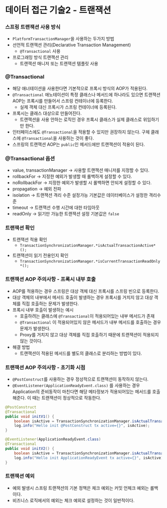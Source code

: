 # 데이터 접근 기술2 - 트랜잭션

### 스프링 트랜잭션 사용 방식

- `PlatformTransactionManager`을 사용하는 두가지 방법
- 선언적 트랜잭션 관리(Declarative Transaction Management)
    - `@Transactional` 사용
- 프로그래밍 방식 트랜잭션 관리
    - 트랜잭션 매니저 또는 트랜잭션 템플릿 사용
    

### @Transactional

- 해당 애너테이션을 사용한다면 기본적으로 프록시 방식의 AOP가 적용된다.
- `@Transactional` 애노테이션이 특정 클래스나 메서드에 하나라도 있으면 트랜잭션 AOP는 프록시를 만들어서 스프링 컨테이너에 등록한다.
    - 실제 객체 대신 프록시가 스프링 컨테이너에 등록된다.
- 프록시는 클래스 대상으로 만들어진다.
    - 트랜잭션을 사용 안하는 로직인 경우 프록시 클래스가 실제 클래스로 위임하기만 한다.
- 인터페이스에도 `@Transactional`을 적용할 수 있지만 권장하지 않는다. 구체 클래스에 `@Transactional`을 사용하는 것이 좋다.
- 스프링의 트랜잭션 AOP는 `public`인 메서드에만 트랜잭션이 적용이 된다.

### @Transactional 옵션

- value, transactionManager → 사용할 트랜잭션 매니저를 지정할 수 있다.
- rollbackFor → 지정한 예외가 발생할 때 롤백하게 설정할 수 있다.
- noRollbackFor → 지정한 예외가 발생할 시 롤백하면 안되게 설정할 수 있다.
- propagation → 예외 전파
- isolation → 트랜잭션 격리 수준 설정가능 기본값은 데이터베이스가 설정한 격리수준
- timeout → 트랜잭션 수행 시간에 대한 타임아웃
- readOnly → 읽기만 가능한 트랜잭션 설정 기본값은 `false`

### 트랜잭션 확인

- 트랜잭션 적용 확인
    - `TransactionSynchronizationManager.*isActualTransactionActive*();`
- 트랜잭션이 읽기 전용인지 확인
    - `TransactionSynchronizationManager.*isCurrentTransactionReadOnly*();`

### 트랜잭션 AOP 주의사항 - 프록시 내부 호출

- AOP를 적용하는 경우 스프링은 대상 객체 대신 프록시를 스프링 빈으로 등록한다.
- 대상 객체의 내부에서 메서드 호출이 발생하는 경우 프록시를 거치지 않고 대상 객체를 직접 호출하는 문제가 발생한다.
- 프록시 내부 호출이 발생하는 예시
    - 호출하려는 클래스에 `@Transactional`이 적용되어있는 내부 메서드가 존재
    - `@Transactional` 이 적용되어있지 않은 메서드가 내부 메서드를 호출하는 경우 문제가 발생한다.
    - Proxy를 거치지 않고 대상 객체를 직접 호출하기 때문에 트랜잭션이 적용되지 않는 것이다.
- 해결 방법
    - 트랜잭션이 적용된 메서드를 별도의 클래스로 분리하는 방법이 있다.

### 트랜잭션 AOP 주의사항 - 초기화 시점

- `@PostConstruct`를 사용하는 경우 정상적으로 트랜잭션이 동작하지 않는다.
- `@EventListener(ApplicationReadyEvent.class)` 를 사용하는 경우 Application의 준비동작이 마친다면 해당 메타정보가 적용되어있는 메서드를 호출해준다. 이 때는 트랜잭션이 정상적으로 작동한다.

```java
@PostConstruct
@Transactional
public void initV1() {
    boolean isActive = TransactionSynchronizationManager.isActualTransactionActive();
    log.info("Hello init @PostConstruct tx active={}", isActive);
}

@EventListener(ApplicationReadyEvent.class)
@Transactional
public void initV2() {
    boolean isActive = TransactionSynchronizationManager.isActualTransactionActive();
    log.info("Hello init ApplicationReadyEvent tx active={}", isActive);
}
```

### 트랜잭션 예외

- 예외 발생시 스프링 트랜잭션의 기본 정책은 체크 예외는 커밋 언체크 예외는 롤백이다.
- 비즈니스 로직에서의 예외는 체크 예외로 설정하는 것이 일반적이다.